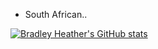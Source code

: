 - South African..

<!---
Bradley-Heather/Bradley-Heather is a ✨ special ✨ repository because its `README.md` (this file) appears on your GitHub profile.
You can click the Preview link to take a look at your changes.
--->

[![Bradley Heather's GitHub stats](https://github-readme-stats.vercel.app/api?username=Bradley-Heather)](https://github.com/anuraghazra/github-readme-stats)
